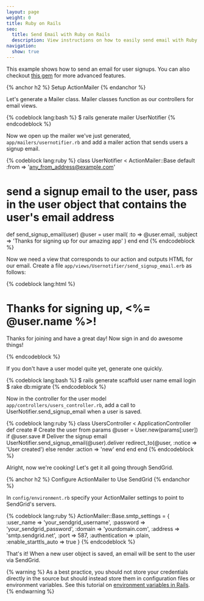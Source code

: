 ```yaml
---
layout: page
weight: 0
title: Ruby on Rails
seo:
  title: Send Email with Ruby on Rails
  description: View instructions on how to easily send email with Ruby on Rails using SendGrid, by setting up setting up ActionMailer or using a gem.
navigation:
  show: true
---
```

  
This example shows how to send an email for user signups. You can also checkout <a href='https://github.com/stephenb/sendgrid/'>this gem</a> for more advanced features.

{% anchor h2 %}
Setup ActionMailer
{% endanchor %}

Let's generate a Mailer class. Mailer classes function as our
controllers for email views.

{% codeblock lang:bash %}
$ rails generate mailer UserNotifier
{% endcodeblock %}

Now we open up the mailer we've just generated, <code>app/mailers/usernotifier.rb</code> and add a mailer action that sends users a signup email.

{% codeblock lang:ruby %}
class UserNotifier < ActionMailer::Base
  default :from => 'any_from_address@example.com'

  # send a signup email to the user, pass in the user object that   contains the user's email address
  def send_signup_email(user)
    @user = user
    mail( :to => @user.email,
    :subject => 'Thanks for signing up for our amazing app' )
  end
end
{% endcodeblock %}

Now we need a view that corresponds to our action and outputs HTML for our email. Create a file <code>app/views/Usernotifier/send_signup_email.erb</code> as follows:

{% codeblock lang:html %}
<!DOCTYPE html>
<html>
  <head>
    <meta content='text/html; charset=UTF-8' http-equiv='Content-Type' />
  </head>
  <body>
    <h1>Thanks for signing up, <%= @user.name %>!</h1>
    <p>Thanks for joining and have a great day! Now sign in and do
awesome things!</p>
  </body>
</html>
{% endcodeblock %}

If you don't have a user model quite yet, generate one quickly.

{% codeblock lang:bash %}
$ rails generate scaffold user name email login
$ rake db:migrate
{% endcodeblock %}

Now in the controller for the user model <code>app/controllers/users_controller.rb</code>, add a call to UserNotifier.send_signup_email when a user is saved.

{% codeblock lang:ruby %}
class UsersController < ApplicationController
  def create
    # Create the user from params
    @user = User.new(params[:user])
    if @user.save
      # Deliver the signup email
      UserNotifier.send_signup_email(@user).deliver
      redirect_to(@user, :notice => 'User created')
    else
      render :action => 'new'
    end
  end
end
{% endcodeblock %}

Alright, now we're cooking! Let's get it all going through SendGrid.

{% anchor h2 %}
Configure ActionMailer to Use SendGrid
{% endanchor %}

In <code>config/environment.rb</code> specify your ActionMailer settings to point to SendGrid's servers.

{% codeblock lang:ruby %}
ActionMailer::Base.smtp_settings = {
  :user_name => 'your_sendgrid_username',
  :password => 'your_sendgrid_password',
  :domain => 'yourdomain.com',
  :address => 'smtp.sendgrid.net',
  :port => 587,
  :authentication => :plain,
  :enable_starttls_auto => true
}
{% endcodeblock %}

That's it! When a new user object is saved, an email will be sent to
the user via SendGrid.

{% warning %}
As a best practice, you should not store your credentials directly in
the source but should instead store them in configuration files or
environment variables. See this tutorial on <a
  href='http://railsapps.github.io/rails-environment-variables.html'>environment
  variables in Rails</a>.
{% endwarning %}
